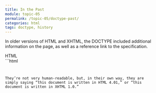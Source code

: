 ```yaml
---
title: In the Past
module: topic-05
permalink: /topic-05/doctype-past/
categories: html
tags: doctype, history
---
```


<div class="divider-heading"></div>

In older versions of HTML and XHTML, the DOCTYPE included additional information on the page, as well as a reference link to the specification.


<div id="code-heading">HTML</div>
```html
<!-- The DOCTYPE for HTML 4.01 looks like this: -->
<!DOCTYPE HTML PUBLIC"-//W3C//DTD HTML 4.01//EN" "http://www.w3.org/TR/html4/strict.dtd">


<!-- Here’s the DOCTYPE for XHTML 1.0: -->
<!DOCTYPE html PUBLIC "-//W3C//DTD XHTML 1.0 Strict //EN" "http://www.w3.org/TR/xhtml1/DTD/xhtml1-strict.dtd">
```


They’re not very human-readable, but, in their own way, they are simply saying “this document is written in HTML 4.01,” or “this document is written in XHTML 1.0.”
